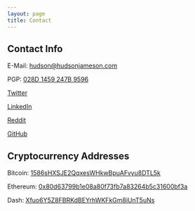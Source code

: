 ```yaml
---
layout: page
title: Contact
---
```


## Contact Info

E-Mail: [hudson@hudsonjameson.com](mailto:hudson@hudsonjameson.com)

PGP: [028D 1459 247B 9596](http://www.keybase.io/souptacular)

[Twitter](https://twitter.com/hudsonjameson)

[LinkedIn](https://www.linkedin.com/in/hudsonjameson)

[Reddit](https://www.reddit.com/user/Souptacular/)

[GitHub](https://github.com/Souptacular)

## Cryptocurrency Addresses

Bitcoin: [1586sHXSJE2QqxesWHkwBpuAFvyu8DTL5k](https://blockchain.info/address/1586sHXSJE2QqxesWHkwBpuAFvyu8DTL5k)

Ethereum: [0x80d63799b1e08a80f73fb7a83264b5c31600bf3a](https://etherscan.io/address/0x80d63799b1e08a80f73fb7a83264b5c31600bf3a)

Dash: [Xfuo6Y5Z8FBRKdBEYrhWKFkGm8iUnT5uNs](https://explorer.dash.org/address/Xfuo6Y5Z8FBRKdBEYrhWKFkGm8iUnT5uNs)
